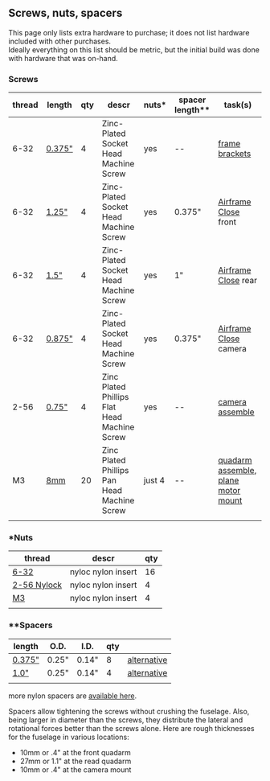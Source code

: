 ## Screws, nuts, spacers
This page only lists extra hardware to purchase; it does not list hardware included with other purchases.  
Ideally everything on this list should be metric, but the initial build was done with hardware that was on-hand.

### Screws
| thread | length | qty | descr | nuts* | spacer length** | task(s) |
|--|--|--|--|--|--|--|
| 6-32 | [0.375"](https://www.servocity.com/6-32-x-0-375-3-8-zinc-plated-socket-head-machine-screw/) | 4 | Zinc-Plated Socket Head Machine Screw | yes | -- | [frame brackets](frame_brackets.md) |
| 6-32 | [1.25"](https://www.servocity.com/6-32-x-1-25-1-1-4-zinc-plated-socket-head-machine-screw/) | 4 | Zinc-Plated Socket Head Machine Screw | yes | 0.375" | [Airframe Close](airframe_close.md) front |
| 6-32 | [1.5"](https://www.servocity.com/6-32-x-1-50-1-1-2-zinc-plated-socket-head-machine-screw/) | 4 | Zinc-Plated Socket Head Machine Screw | yes | 1" | [Airframe Close](airframe_close.md) rear |
| 6-32 | [0.875"](https://www.servocity.com/6-32-x-0-875-7-8-zinc-plated-socket-head-machine-screw/) | 4 | Zinc-Plated Socket Head Machine Screw | yes | 0.375" | [Airframe Close](airframe_close.md) camera |
| 2-56 | [0.75"](https://www.homedepot.com/p/Everbilt-2-56-x-3-4-in-Phillips-Flat-Head-Zinc-Plated-Machine-Screw-8-Pack-803581/204791282) | 4 | Zinc Plated Phillips Flat Head Machine Screw | yes | -- | [camera assemble](camera_assemble.md) |
| M3 | [8mm](https://www.pololu.com/product/1076) | 20 | Zinc Plated Phillips Pan Head Machine Screw | just 4 | -- | [quadarm assemble](quadarm_assemble.md), [plane motor mount](../tasks/planemotor_mount.md) |
|  |  |  |  |  |  |  |


### *Nuts
| thread | descr | qty |
|--|--|--|
| [6-32](https://www.servocity.com/6-32-nylock-nuts-pack-25-pack/) | nyloc nylon insert | 16 |
| [2-56 Nylock](https://www.boltdepot.com/Product-Details.aspx?product=20577) | nyloc nylon insert | 4 |
| [M3](https://www.boltdepot.com/Product-Details.aspx?product=4370) | nyloc nylon insert | 4 |
|  |  |  |


### **Spacers
| length | O.D. | I.D. | qty |  |
|--|--|--|--|--|
| [0.375"](https://www.servocity.com/0-375-6-round-nylon-spacer-0-140-i-d-0-250-o-d/) | 0.25" | 0.14"  | 8 | [alternative](https://www.servocity.com/0-375-length-1-4-od-aluminum-spacers-for-6-screw-size-0-140-id/) |
| [1.0"](https://www.servocity.com/1-00-6-round-nylon-spacers-0-140-i-d-0-250-o-d/) | 0.25" | 0.14"  | 4 | [alternative](https://www.servocity.com/1-000-length-1-4-od-aluminum-spacers-for-6-screw-size-0-140-id/) |  
|  |  |  |  |  |

more nylon spacers are [available here](https://www.pololu.com/category/93/spacers).

Spacers allow tightening the screws without crushing the fuselage. Also, being larger in diameter than the screws, they distribute the lateral and rotational forces better than the screws alone. Here are rough thicknesses for the fuselage in various locations:

* 10mm or .4" at the front quadarm
* 27mm or 1.1" at the read quadarm
* 10mm or .4" at the camera mount
